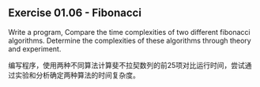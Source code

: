 ## Exercise 01.06 - Fibonacci

Write a program, Compare the time complexities of two different fibonacci algorithms. 
Determine the complexities of these algorithms through theory and experiment.

编写程序，使用两种不同算法计算斐不拉契数列的前25项对比运行时间，尝试通过实验和分析确定两种算法的时间复杂度。
